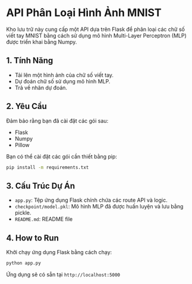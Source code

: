 # API Phân Loại Hình Ảnh MNIST

Kho lưu trữ này cung cấp một API dựa trên Flask để phân loại các chữ số viết tay MNIST bằng cách sử dụng mô hình Multi-Layer Perceptron (MLP) được triển khai bằng Numpy.

## 1. Tính Năng

- Tải lên một hình ảnh của chữ số viết tay.
- Dự đoán chữ số sử dụng mô hình MLP.
- Trả về nhãn dự đoán.

## 2. Yêu Cầu

Đảm bảo rằng bạn đã cài đặt các gói sau:

- Flask
- Numpy
- Pillow

Bạn có thể cài đặt các gói cần thiết bằng pip:

```bash
pip install -m requirements.txt
```
## 3. Cấu Trúc Dự Án

- `app.py`: Tệp ứng dụng Flask chính chứa các route API và logic.
- `checkpoint/model.pkl`: Mô hình MLP đã được huấn luyện và lưu bằng pickle.
- `README.md`: README file

## 4. How to Run
Khởi chạy ứng dụng Flask bằng cách chạy:
```bash
python app.py
```
Ứng dụng sẽ có sẵn tại `http://localhost:5000`
